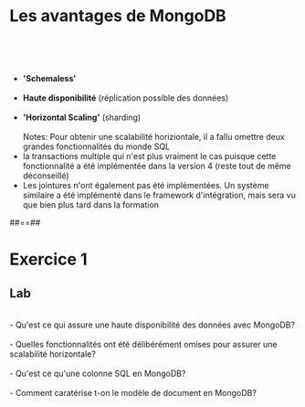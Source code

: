 <!-- .slide -->
# Les avantages de MongoDB
<br><br><br>

- <b>'Schemaless'</b><br><br>
- <b>Haute disponibilité</b> (réplication possible des données)<br><br>
- <b>'Horizontal Scaling'</b> (sharding)
<br><br>
Notes:
Pour obtenir une scalabilité horiziontale, il a fallu omettre deux grandes fonctionnalités du monde SQL
- la transactions multiple qui n'est plus vraiment le cas puisque cette fonctionnalité a été implémentée dans la version 4 (reste tout de même déconseillé)
- Les jointures n'ont également pas été implémentées. Un système similaire a été implémenté dans le framework d'intégration, mais sera vu que bien plus tard dans la formation

##==##

<!-- .slide: class="exercice lab" -->
# Exercice 1
## Lab
<br>
- Qu'est ce qui assure une haute disponibilité des données avec MongoDB? <br/><br/>
- Quelles fonctionnalités ont été délibérément omises pour assurer une scalabilité horizontale? <br/><br/>
- Qu'est ce qu'une colonne SQL en MongoDB? <br/><br/>
- Comment caratérise t-on le modèle de document en MongoDB?
